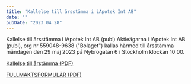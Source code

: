 ```yaml
---
title: "Kallelse till årsstämma i iApotek Int AB"
date: ""
pubDate: "2023 04 28"
---
```


Kallelse till årsstämma i iApotek Int AB (publ)
Aktieägarna i iApotek Int AB (publ), org nr 559048-9638 ("Bolaget") kallas härmed till årsstämma måndagen den 29 maj 2023 på Nybrogatan 6 i Stockholm klockan 10:00.

[Kallelse till årstämma (PDF)](/pdf/Kallelse-till-arsstamma-2023-iApotek.pdf)

[FULLMAKTSFORMULÄR (PDF)](/pdf/FULLMAKTSFORMULAR-iApotek-arsstamma-29-maj-2023.pdf)